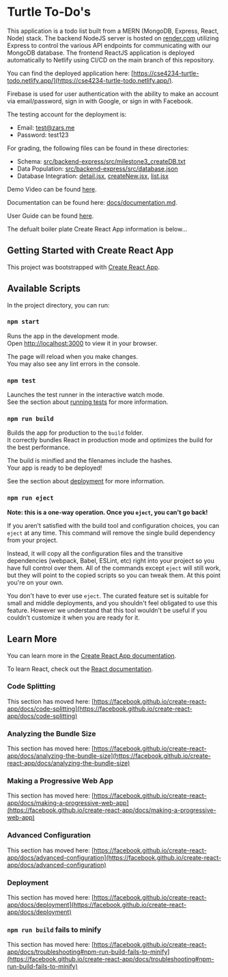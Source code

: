 # Turtle To-Do's

This application is a todo list built from a MERN (MongoDB, Express, React, Node) stack. The backend NodeJS server is hosted on [render.com](render.com) utilizing Express to control the various API endpoints for communicating with our MongoDB database. The frontend ReactJS application is deployed automatically to Netlify using CI/CD on the main branch of this repository. 

You can find the deployed application here: [https://cse4234-turtle-todo.netlify.app/](https://cse4234-turtle-todo.netlify.app/).

Firebase is used for user authentication with the ability to make an account via email/password, sign in with Google, or sign in with Facebook.

The testing account for the deployment is:
- Email: test@zars.me
- Password: test123

For grading, the following files can be found in these directories:
- Schema: [src/backend-express/src/milestone3_createDB.txt](src/backend-express/src/milestone3_createDB.txt)
- Data Population: [src/backend-express/src/database.json](src/backend-express/src/database.json)
- Database Integration: [detail.jsx](src/routes/detail.jsx), [createNew.jsx](src/routes/createNew.jsx), [list.jsx](src/routes/list.jsx)

Demo Video can be found [here](https://drive.google.com/file/d/1qTCmVQ7NndLj-FlAXAbInG8VHTII7JQf/view?usp=sharing).

Documentation can be found here: [docs/documentation.md](docs/documentation.md).

User Guide can be found [here](https://docs.google.com/presentation/d/17beiR3-4RANBiguyb5TBPt0pQkEiIjNzG_KaGDvhmdc/edit?usp=sharing).

The defualt boiler plate Create React App information is below...

## Getting Started with Create React App

This project was bootstrapped with [Create React App](https://github.com/facebook/create-react-app).

## Available Scripts

In the project directory, you can run:

### `npm start`

Runs the app in the development mode.\
Open [http://localhost:3000](http://localhost:3000) to view it in your browser.

The page will reload when you make changes.\
You may also see any lint errors in the console.

### `npm test`

Launches the test runner in the interactive watch mode.\
See the section about [running tests](https://facebook.github.io/create-react-app/docs/running-tests) for more information.

### `npm run build`

Builds the app for production to the `build` folder.\
It correctly bundles React in production mode and optimizes the build for the best performance.

The build is minified and the filenames include the hashes.\
Your app is ready to be deployed!

See the section about [deployment](https://facebook.github.io/create-react-app/docs/deployment) for more information.

### `npm run eject`

**Note: this is a one-way operation. Once you `eject`, you can't go back!**

If you aren't satisfied with the build tool and configuration choices, you can `eject` at any time. This command will remove the single build dependency from your project.

Instead, it will copy all the configuration files and the transitive dependencies (webpack, Babel, ESLint, etc) right into your project so you have full control over them. All of the commands except `eject` will still work, but they will point to the copied scripts so you can tweak them. At this point you're on your own.

You don't have to ever use `eject`. The curated feature set is suitable for small and middle deployments, and you shouldn't feel obligated to use this feature. However we understand that this tool wouldn't be useful if you couldn't customize it when you are ready for it.

## Learn More

You can learn more in the [Create React App documentation](https://facebook.github.io/create-react-app/docs/getting-started).

To learn React, check out the [React documentation](https://reactjs.org/).

### Code Splitting

This section has moved here: [https://facebook.github.io/create-react-app/docs/code-splitting](https://facebook.github.io/create-react-app/docs/code-splitting)

### Analyzing the Bundle Size

This section has moved here: [https://facebook.github.io/create-react-app/docs/analyzing-the-bundle-size](https://facebook.github.io/create-react-app/docs/analyzing-the-bundle-size)

### Making a Progressive Web App

This section has moved here: [https://facebook.github.io/create-react-app/docs/making-a-progressive-web-app](https://facebook.github.io/create-react-app/docs/making-a-progressive-web-app)

### Advanced Configuration

This section has moved here: [https://facebook.github.io/create-react-app/docs/advanced-configuration](https://facebook.github.io/create-react-app/docs/advanced-configuration)

### Deployment

This section has moved here: [https://facebook.github.io/create-react-app/docs/deployment](https://facebook.github.io/create-react-app/docs/deployment)

### `npm run build` fails to minify

This section has moved here: [https://facebook.github.io/create-react-app/docs/troubleshooting#npm-run-build-fails-to-minify](https://facebook.github.io/create-react-app/docs/troubleshooting#npm-run-build-fails-to-minify)

